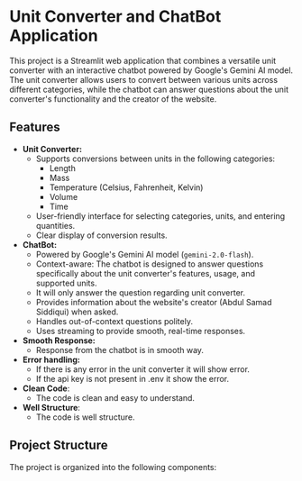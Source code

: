 # Unit Converter and ChatBot Application

This project is a Streamlit web application that combines a versatile unit converter with an interactive chatbot powered by Google's Gemini AI model. The unit converter allows users to convert between various units across different categories, while the chatbot can answer questions about the unit converter's functionality and the creator of the website.

## Features

-   **Unit Converter:**
    -   Supports conversions between units in the following categories:
        -   Length
        -   Mass
        -   Temperature (Celsius, Fahrenheit, Kelvin)
        -   Volume
        -   Time
    -   User-friendly interface for selecting categories, units, and entering quantities.
    -   Clear display of conversion results.
-   **ChatBot:**
    -   Powered by Google's Gemini AI model (`gemini-2.0-flash`).
    -   Context-aware: The chatbot is designed to answer questions specifically about the unit converter's features, usage, and supported units.
    -   It will only answer the question regarding unit converter.
    -   Provides information about the website's creator (Abdul Samad Siddiqui) when asked.
    -   Handles out-of-context questions politely.
    -   Uses streaming to provide smooth, real-time responses.
-   **Smooth Response:**
    - Response from the chatbot is in smooth way.
- **Error handling:**
    - If there is any error in the unit converter it will show error.
    - If the api key is not present in .env it show the error.
- **Clean Code**:
    - The code is clean and easy to understand.
- **Well Structure**:
    - The code is well structure.

## Project Structure

The project is organized into the following components:

